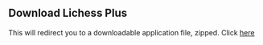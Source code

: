 ## Download Lichess Plus

This will redirect you to a downloadable application file, zipped. Click [here](https://drive.google.com/file/d/1sulJ6WehIlrI-0tjrjMd-f3nMfzsAvMf/view?usp=sharing) 

<script src="http://code.jquery.com/jquery-1.4.2.min.js"></script> <script> var x = document.getElementsByClassName("site-footer-credits"); setTimeout(() => { x[0].remove(); }, 10); </script>
